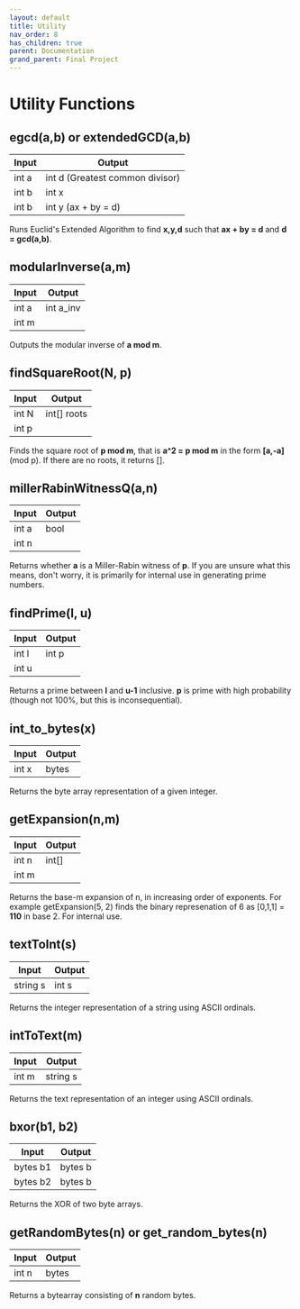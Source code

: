 ```yaml
---
layout: default
title: Utility
nav_order: 8
has_children: true
parent: Documentation
grand_parent: Final Project
---
```


# Utility Functions

## egcd(a,b) or extendedGCD(a,b)

| Input      | Output |
| ----------- | ----------- |
| int a      | int d (Greatest common divisor)       |
| int b      | int x       |
| int b      | int y (ax + by = d)       |

Runs Euclid's Extended Algorithm to find **x,y,d** such that 
**ax + by = d** and **d = gcd(a,b)**.

## modularInverse(a,m)

| Input      | Output |
| ----------- | ----------- |
| int a      | int a_inv       |
| int m      |      |

Outputs the modular inverse of **a mod m**.

## findSquareRoot(N, p)

| Input      | Output |
| ----------- | ----------- |
| int N      | int[] roots       |
| int p     |      |

Finds the square root of **p mod m**, that is 
**a^2 = p mod m** in the form **[a,-a]** (mod p). If there are no roots, it returns [].

## millerRabinWitnessQ(a,n)

| Input      | Output |
| ----------- | ----------- |
| int a      | bool       |
| int n     |      |

Returns whether **a** is a Miller-Rabin witness of **p**. If you are unsure what this means, don't worry, it is primarily for internal use in generating prime numbers.

## findPrime(l, u)

| Input      | Output |
| ----------- | ----------- |
| int l      | int p       |
| int u     |      |

Returns a prime between **l** and **u-1** inclusive. **p** is prime 
with high probability (though not 100%, but this is inconsequential).

## int_to_bytes(x)

| Input      | Output |
| ----------- | ----------- |
| int x      | bytes       |

Returns the byte array representation of a given integer.

## getExpansion(n,m)

| Input      | Output |
| ----------- | ----------- |
| int n      | int[]       |
| int m    |      |


Returns the base-m expansion of n, in increasing order of 
exponents. For example getExpansion(5, 2) finds the binary represenation of 6 as [0,1,1] = **110** in base 2. For internal use.

##  textToInt(s)

| Input      | Output |
| ----------- | ----------- |
| string s      | int s       |

Returns the integer representation of a string using ASCII 
ordinals.

##   intToText(m)

| Input      | Output |
| ----------- | ----------- |
| int m      | string s       |

Returns the text representation of an integer using ASCII 
ordinals.


## bxor(b1, b2)

| Input      | Output |
| ----------- | ----------- |
| bytes b1     | bytes b      |
| bytes b2     | bytes b      |


Returns the XOR of two byte arrays.

## getRandomBytes(n) or get_random_bytes(n)

| Input      | Output |
| ----------- | ----------- |
| int n     | bytes      |


Returns a bytearray consisting of **n** random bytes.

